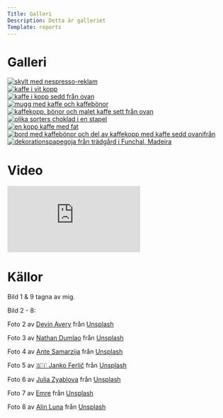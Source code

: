 ```yaml
---
Title: Galleri
Description: Detta är galleriet
Template: reports
---
```


# Galleri

<div class="row">
  <div class="col-flex-content">
    <a href="%assets_url%/img/gallery/cafecito.jpg" target="_blank">
    <picture>
    <source media="(min-width: 768px)" srcset="image/gallery/cafecito.jpg?h=400&w=400&aro&crop-to-fit">
    <source media="(max-width: 767.99px)" srcset="image/gallery/cafecito.jpg?h=550&w=550&aro&crop-to-fit">
      <img src="image/gallery/cafecito.jpg?h=350&w=350&aro&crop-to-fit" alt="skylt med nespresso-reklam">
    </picture>
    </a>
  </div>
  <div class="col-flex-content">
    <a href="%assets_url%/img/gallery/devin-avery-5iRgh_G0eRY-unsplash.jpg" target="_blank">
    <picture>
    <source media="(min-width: 768px)" srcset="image/gallery/devin-avery-5iRgh_G0eRY-unsplash.jpg?h=400&w=400&crop-to-fit">
    <source media="(max-width: 767.99px)" srcset="image/gallery/devin-avery-5iRgh_G0eRY-unsplash.jpg?h=550&w=550&crop-to-fit">
      <img src="image/gallery/devin-avery-5iRgh_G0eRY-unsplash.jpg?h=350&w=350&crop-to-fit" alt="kaffe i vit kopp">
    </picture>
    </a>
  </div>
  <div class="col-flex-content">
    <a href="%assets_url%/img/gallery/nathan-dumlao-nBJHO6wmRWw-unsplash.jpg" target="_blank">
    <picture>
    <source media="(min-width: 768px)" srcset="image/gallery/nathan-dumlao-nBJHO6wmRWw-unsplash.jpg?h=400&w=400&crop-to-fit">
    <source media="(max-width: 767.99px)" srcset="image/gallery/nathan-dumlao-nBJHO6wmRWw-unsplash.jpg?h=550&w=550&crop-to-fit">
      <img src="image/gallery/nathan-dumlao-nBJHO6wmRWw-unsplash.jpg?h=350&w=350&crop-to-fit" alt="kaffe i kopp sedd från ovan">
    </picture>
    </a>
  </div>
</div>

<div class="row">
  <div class="col-flex-content">
    <a href="%assets_url%/img/gallery/ante-samarzija-lsmu0rUhUOk-unsplash.jpg" target="_blank">
    <picture>
  <source media="(min-width: 768px)" srcset="image/gallery/ante-samarzija-lsmu0rUhUOk-unsplash.jpg?h=400&w=400&crop-to-fit">
  <source media="(max-width: 767.99px)" srcset="image/gallery/ante-samarzija-lsmu0rUhUOk-unsplash.jpg?h=550&w=550&crop-to-fit">
      <img src="image/gallery/ante-samarzija-lsmu0rUhUOk-unsplash.jpg?h=350&w=350&crop-to-fit" alt="mugg med kaffe och kaffebönor">
    </picture>
    </a>
  </div>

  <div class="col-flex-content">
    <a href="%assets_url%/img/gallery/janko-ferlic-h9Iq22JJlGk-unsplash.jpg" target="_blank">
    <picture>
    <source media="(min-width: 768px)" srcset="image/gallery/janko-ferlic-h9Iq22JJlGk-unsplash.jpg?h=400&w=400&crop-to-fit">
    <source media="(max-width: 767.99px)" srcset="image/gallery/janko-ferlic-h9Iq22JJlGk-unsplash.jpg?h=550&w=550&crop-to-fit">
      <img src="image/gallery/janko-ferlic-h9Iq22JJlGk-unsplash.jpg?h=350&w=350&crop-to-fit" alt="kaffekopp, bönor och malet kaffe sett från ovan">
    </picture>
    </a>
  </div>

  <div class="col-flex-content">
    <a href="%assets_url%/img/gallery/julia-zyablova-EwaJbJvS9io-unsplash.jpg" target="_blank">
    <picture>
    <source media="(min-width: 768px)" srcset="image/gallery/julia-zyablova-EwaJbJvS9io-unsplash.jpg?h=400&w=400&crop-to-fit">
    <source media="(max-width: 767.99px)" srcset="image/gallery/julia-zyablova-EwaJbJvS9io-unsplash.jpg?h=550&w=550&crop-to-fit">
    <img src="image/gallery/julia-zyablova-EwaJbJvS9io-unsplash.jpg?h=350&w=350&crop-to-fit" alt="olika sorters choklad i en stapel">
    </picture>
    </a>
  </div>
</div>

<div class="row">
  <div class="col-flex-content">
    <a href="%assets_url%/img/gallery/emre-NZMeJsrMC8U-unsplash.jpg" target="_blank">
    <picture>
    <source media="(min-width: 768px)" srcset="image/gallery/emre-NZMeJsrMC8U-unsplash.jpg?h=400&w=400&crop-to-fit">
    <source media="(max-width: 767.99px)" srcset="image/gallery/emre-NZMeJsrMC8U-unsplash.jpg?h=550&w=550&crop-to-fit">
      <img src="image/gallery/emre-NZMeJsrMC8U-unsplash.jpg?h=350&w=350&crop-to-fit" alt="en kopp kaffe med fat">
    </picture>
  </a>
  </div>

  <div class="col-flex-content">
    <a href="%assets_url%/img/gallery/alin-luna-t4bpI1lXVH0-unsplash.jpg" target="_blank">
    <picture>
    <source media="(min-width: 768px)" srcset="image/gallery/alin-luna-t4bpI1lXVH0-unsplash.jpg?h=400&w=400&crop-to-fit">
    <source media="(max-width: 767.99px)" srcset="image/gallery/alin-luna-t4bpI1lXVH0-unsplash.jpg?h=550&w=550&crop-to-fit">
      <img src="image/gallery/alin-luna-t4bpI1lXVH0-unsplash.jpg?h=350&w=350&crop-to-fit" alt="bord med kaffebönor och del av kaffekopp med kaffe sedd ovanifrån">
    </picture>
    </a>
  </div>

  <div class="col-flex-content">
    <a href="%assets_url%/img/gallery/funchal.jpg" target="_blank">
    <picture>
    <source media="(min-width: 768px)" srcset="image/gallery/funchal.jpg?h=400&w=400&crop-to-fit">
    <source media="(max-width: 767.99px)" srcset="image/gallery/funchal.jpg?h=550&w=550&crop-to-fit">
      <img src="image/gallery/funchal.jpg?h=350&w=350&crop-to-fit" alt="dekorationspapegoja från trädgård i Funchal, Madeira">
    </picture>
    </a>
  </div>
</div>

# Video

<div class="embed-container">
  <iframe src="https://www.youtube.com/embed/jEJ8PoQRz_8?si=741n8KrsjjsHkzRr" title="YouTube video player" frameborder="0" allow="accelerometer; autoplay; clipboard-write; encrypted-media; gyroscope; picture-in-picture; web-share" allowfullscreen></iframe>
</div>

# Källor

Bild 1 & 9 tagna av mig.

Bild 2 - 8:

Foto 2 av [Devin Avery](https://unsplash.com/@devintavery?utm_content=creditCopyText&utm_medium=referral&utm_source=unsplash) från [Unsplash](https://unsplash.com/photos/time-lapse-photography-of-coffee-on-cup-5iRgh_G0eRY?utm_content=creditCopyText&utm_medium=referral&utm_source=unsplash)

Foto 3 av [Nathan Dumlao](https://unsplash.com/@nate_dumlao?utm_content=creditCopyText&utm_medium=referral&utm_source=unsplash) från [Unsplash](https://unsplash.com/photos/white-ceramic-mug-filled-with-coffee-nBJHO6wmRWw?utm_content=creditCopyText&utm_medium=referral&utm_source=unsplash)

Foto 4 av [Ante Samarzija](https://unsplash.com/@antesamarzija?utm_content=creditCopyText&utm_medium=referral&utm_source=unsplash) från [Unsplash](https://unsplash.com/photos/white-ceramic-teacup-with-coffee-beans-lsmu0rUhUOk?utm_content=creditCopyText&utm_medium=referral&utm_source=unsplash)

Foto 5 av [🇸🇮 Janko Ferlič](https://unsplash.com/@itfeelslikefilm?utm_content=creditCopyText&utm_medium=referral&utm_source=unsplash) från [Unsplash](https://unsplash.com/photos/brown-coffee-beans-beside-white-ceramic-mug-h9Iq22JJlGk?utm_content=creditCopyText&utm_medium=referral&utm_source=unsplash)

Foto 6 av [Julia Zyablova](https://unsplash.com/@foyu?utm_content=creditCopyText&utm_medium=referral&utm_source=unsplash) från [Unsplash](https://unsplash.com/photos/brown-and-white-chocolate-bar-EwaJbJvS9io?utm_content=creditCopyText&utm_medium=referral&utm_source=unsplash)

Foto 7 av [Emre](https://unsplash.com/@reo?utm_content=creditCopyText&utm_medium=referral&utm_source=unsplash) från [Unsplash](https://unsplash.com/photos/cup-of-coffee-on-white-ceramic-saucer-NZMeJsrMC8U?utm_content=creditCopyText&utm_medium=referral&utm_source=unsplash)

Foto 8 av [Alin Luna](https://unsplash.com/@alin_luna?utm_content=creditCopyText&utm_medium=referral&utm_source=unsplash) från [Unsplash](https://unsplash.com/photos/white-ceramic-mug-with-coffee-t4bpI1lXVH0?utm_content=creditCopyText&utm_medium=referral&utm_source=unsplash)